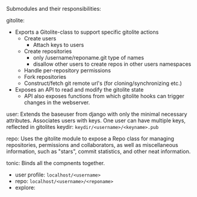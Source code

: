 Submodules and their responsibilities:

gitolite:
* Exports a Gitolite-class to support specific gitolite actions
  + Create users
    - Attach keys to users
  + Create repositories
    - only /username/reponame.git type of names
    - disallow other users to create repos in other users namespaces
  + Handle per-repository permissions
  + Fork repositories
  + Construct/fetch git remote url's (for cloning/synchronizing etc.)
* Exposes an API to read and modify the gitolite state
  + API also exposes functions from which gitolite hooks can trigger changes in the
    webserver.

user:
Extends the baseuser from django with only the minimal necessary attributes.
Associates users with keys.
One user can have multiple keys, reflected in gitolites keydir: `keydir/<username>/<keyname>.pub`

repo:
Uses the gitolite module to expose a Repo class for managing repositories,
permissions and collaborators, as well as miscellaneous information, such as
"stars", commit statistics, and other
neat information.

tonic:
Binds all the compnents together.
* user profile: `localhost/<username>`
* repo: `localhost/<username>/<reponame>`
* explore:
